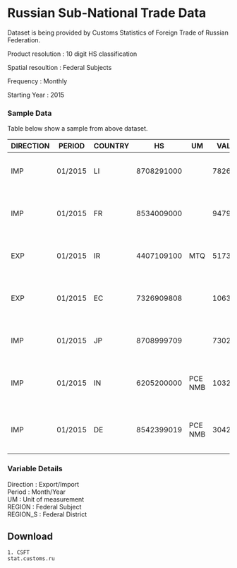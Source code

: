 # Russian Sub-National Trade Data

Dataset is being provided by Customs Statistics of Foreign Trade of Russian Federation.

Product resolution : 10 digit HS classification  

Spatial resoultion : Federal Subjects  

Frequency : Monthly

Starting Year : 2015

### Sample Data
 Table below show a sample from above dataset.

 
| DIRECTION | PERIOD  | COUNTRY | HS         | UM       | VALUE   | NETWEIGHT | QUANTITY | REGION                                            | REGION_S                     |
|-----------|---------|---------|------------|----------|---------|-----------|----------|---------------------------------------------------|------------------------------|
| IMP       | 01/2015 | LI      | 8708291000 |          | 7826    | 1899      | 0        | 46000 - MOSCOW REGION                             | 01-CENTRAL FEDERAL DISTRICT  |
| IMP       | 01/2015 | FR      | 8534009000 |          | 9479    | 25        | 0        | 45000 - MOSCOW, THE CAPITAL OF RUSSIAN FEDERATION | 01-CENTRAL FEDERAL DISTRICT  |
| EXP       | 01/2015 | IR      | 4407109100 | MTQ      | 517346  | 1850969   | 3861     | 33000 - KIROV REGION                              | 04-VOLGA FEDERAL DISTRICT    |
| EXP       | 01/2015 | EC      | 7326909808 |          | 1063    | 2         | 0        | 45000 - MOSCOW, THE CAPITAL OF RUSSIAN FEDERATION | 01-CENTRAL FEDERAL DISTRICT  |
| IMP       | 01/2015 | JP      | 8708999709 |          | 7302    | 4732      | 0        | 04000 - KRASNOYARSK TERRITORY                     | 06-SIBERIAN FEDERAL DISTRICT |
| IMP       | 01/2015 | IN      | 6205200000 | PCE  NMB | 1032858 | 29923     | 125663   | 45000 - MOSCOW, THE CAPITAL OF RUSSIAN FEDERATION | 01-CENTRAL FEDERAL DISTRICT  |
| IMP       | 01/2015 | DE      | 8542399019 | PCE  NMB | 3042    | 1         | 461      | 45000 - MOSCOW, THE CAPITAL OF RUSSIAN FEDERATION | 01-CENTRAL FEDERAL DISTRICT  |


### Variable Details
Direction : Export/Import  
Period : Month/Year  
UM : Unit of measurement  
REGION : Federal Subject  
REGION_S : Federal District  


## Download 
	1. CSFT  
	stat.customs.ru

